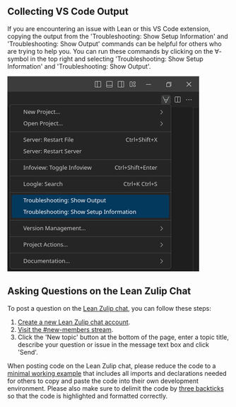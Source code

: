 ## Collecting VS Code Output
If you are encountering an issue with Lean or this VS Code extension, copying the output from the 'Troubleshooting: Show Setup Information' and 'Troubleshooting: Show Output' commands can be helpful for others who are trying to help you. 
You can run these commands by clicking on the ∀-symbol in the top right and selecting 'Troubleshooting: Show Setup Information' and 'Troubleshooting: Show Output'.

  ![Troubleshooting](troubleshooting.png)

## Asking Questions on the Lean Zulip Chat

To post a question on the [Lean Zulip chat](https://leanprover.zulipchat.com/), you can follow these steps:
1. [Create a new Lean Zulip chat account](https://leanprover.zulipchat.com/register/).
2. [Visit the #new-members stream](https://leanprover.zulipchat.com/#narrow/stream/113489-new-members).
3. Click the 'New topic' button at the bottom of the page, enter a topic title, describe your question or issue in the message text box and click 'Send'.

When posting code on the Lean Zulip chat, please reduce the code to a [minimal working example](https://leanprover-community.github.io/mwe.html) that includes all imports and declarations needed for others to copy and paste the code into their own development environment. Please also make sure to delimit the code by [three backticks](https://github.com/leanprover-community/mathlib/wiki/Code-in-backticks) so that the code is highlighted and formatted correctly.
